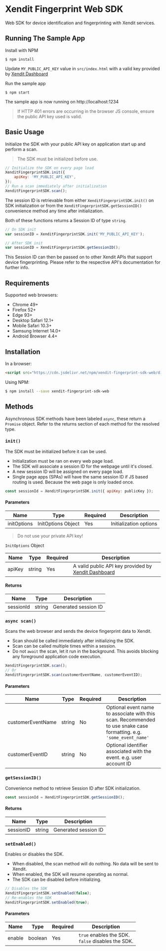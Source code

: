 # Xendit Fingerprint Web SDK

Web SDK for device identification and fingerprinting with Xendit services.

## Running The Sample App

Install with NPM

```
$ npm install
```

Update `MY_PUBLIC_API_KEY` value in `src/index.html` with a valid key provided
by [Xendit Dashboard](https://dashboard.xendit.co/)

Run the sample app

```
$ npm start
```

The sample app is now running on http://localhost:1234

> If HTTP 401 errors are occurring in the browser JS console, ensure the public API key used is valid.

## Basic Usage

Initialize the SDK with your public API key on application start up and
perform a scan.

> The SDK must be initialized before use.

```js
// Initialize the SDK on every page load
XenditFingerprintSDK.init({
    apiKey: 'MY_PUBLIC_API_KEY',
});
// Run a scan immediately after initialization
XenditFingerprintSDK.scan();
```

The session ID is retrievable from either `XenditFingerprintSDK.init()` on SDK
initialization or from the `XenditFingerprintSDK.getSessionID()` convenience method
any time after initialization.

Both of these functions returns a Session ID of type `string`.

```js
// On SDK init
var sessionID = XenditFingerprintSDK.init('MY_PUBLIC_API_KEY');

// After SDK init
var sessionID = XenditFingerprintSDK.getSessionID();
```

This Session ID can then be passed on to other Xendit APIs that support device
fingerprinting. Please refer to the respective API's documentation for further info.

## Requirements

Supported web browsers:

-   Chrome 49+
-   Firefox 52+
-   Edge 93+
-   Desktop Safari 12.1+
-   Mobile Safari 10.3+
-   Samsung Internet 14.0+
-   Android Browser 4.4+

## Installation

In a browser:

```html
<script src="https://cdn.jsdelivr.net/npm/xendit-fingerprint-sdk-web/dist/xendit-fingerprint-sdk-web.js">
```

Using NPM:

```sh
$ npm install --save xendit-fingerprint-sdk-web
```

## Methods

Asynchronous SDK methods have been labeled `async`, these return a `Promise` object. Refer to the
returns section of each method for the resolved type.

### `init()`

The SDK must be initialized before it can be used.

-   Initialization must be ran on every web page load.
-   The SDK will associate a session ID for the webpage until it's closed.
-   A new session ID will be assigned on every page load.
-   Single page apps (SPAs) will have the same session ID if JS based routing is used.
    Because the web page is only loaded once.

```javascript
const sessionId = XenditFingerprintSDK.init({ apiKey: publicKey });
```

#### **Parameters**

| Name        | Type               | Required | Description            |
| ----------- | ------------------ | -------- | ---------------------- |
| initOptions | InitOptions Object | Yes      | Initialization options |

> Do not use your private API key!

`InitOptions` Object

| Name   | Type   | Required | Description                                                                         |
| ------ | ------ | -------- | ----------------------------------------------------------------------------------- |
| apiKey | string | Yes      | A valid public API key provided by [Xendit Dashboard](https://dashboard.xendit.co/) |

#### **Returns**

| Name      | Type   | Description          |
| --------- | ------ | -------------------- |
| sessionId | string | Generated session ID |

### `async scan()`

Scans the web browser and sends the device fingerprint data to Xendit.

-   Scan should be called immediately after initializing the SDK.
-   Scan can be called multiple times within a session.
-   Do not `await` the scan, let it run in the background. This avoids blocking
    any foreground application code execution.

```javascript
XenditFingerprintSDK.scan();
// Or
XenditFingerprintSDK.scan(customerEventName, customerEventID);
```

#### **Parameters**

| Name              | Type   | Required | Description                                                                                                         |
| ----------------- | ------ | -------- | ------------------------------------------------------------------------------------------------------------------- |
| customerEventName | string | No       | Optional event name to associate with this scan. Recommended to use snake case formatting. e.g. `'some_event_name'` |
| customerEventID   | string | No       | Optional identifier associated with the event. e.g. user account ID                                                 |

### `getSessionID()`

Convenience method to retrieve Session ID after SDK initialization.

```javascript
const sessionId = XenditFingerprintSDK.getSessionID();
```

#### **Returns**

| Name      | Type   | Description          |
| --------- | ------ | -------------------- |
| sessionID | string | Generated session ID |

### `setEnabled()`

Enables or disables the SDK.

-   When disabled, the scan method will do nothing. No data will be sent to Xendit.
-   When enabled, the SDK will resume operating as normal.
-   The SDK can be disabled before initializing.

```javascript
// Disables the SDK
XenditFingerprintSDK.setEnabled(false);
// Re-enables the SDK
XenditFingerprintSDK.setEnabled(true);
```

#### **Parameters**

| Name   | Type    | Required | Description                                          |
| ------ | ------- | -------- | ---------------------------------------------------- |
| enable | boolean | Yes      | `true` enables the SDK.<br>`false` disables the SDK. |
